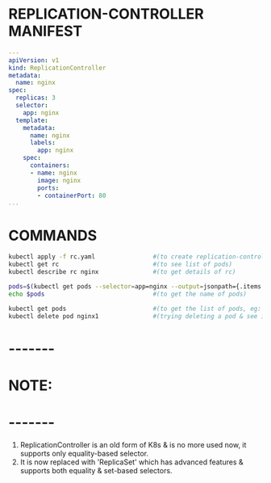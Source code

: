 # REPLICATION-CONTROLLER MANIFEST

```yaml
---
apiVersion: v1
kind: ReplicationController
metadata:
  name: nginx
spec:
  replicas: 3
  selector:
    app: nginx
  template:
    metadata:
      name: nginx
      labels:
        app: nginx
    spec:
      containers:
      - name: nginx
        image: nginx
        ports:
        - containerPort: 80
...
```

# COMMANDS
```sh
kubectl apply -f rc.yaml                #(to create replication-controller from the above manifest)
kubectl get rc                          #(to see list of pods)
kubectl describe rc nginx               #(to get details of rc)

pods=$(kubectl get pods --selector=app=nginx --output=jsonpath={.items..metadata.name})
echo $pods                              #(to get the name of pods)

kubectl get pods                        #(to get the list of pods, eg: nginx1, nginx2, nginx3)
kubectl delete pod nginx1               #(trying deleting a pod & see if another pod is created in its place)
```

# -------
# NOTE:
# -------
1. ReplicationController is an old form of K8s & is no more used now, it supports only equality-based selector.
2. It is now replaced with 'ReplicaSet' which has advanced features & supports both equality & set-based selectors.
